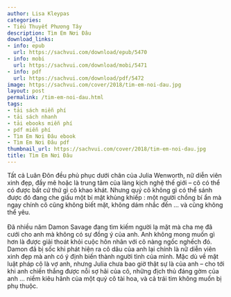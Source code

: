 ```yaml
---
author: Lisa Kleypas
categories:
- Tiểu Thuyết Phương Tây
description: Tìm Em Nơi Đâu
download_links:
- info: epub
  url: https://sachvui.com/download/epub/5470
- info: mobi
  url: https://sachvui.com/download/mobi/5471
- info: pdf
  url: https://sachvui.com/download/pdf/5472
image: https://sachvui.com/cover/2018/tim-em-noi-dau.jpg
layout: post
permalink: /tim-em-noi-dau.html
tags:
- tải sách miễn phí
- tải sách nhanh
- tải ebooks miễn phí
- pdf miễn phí
- Tìm Em Nơi Đâu ebook
- Tìm Em Nơi Đâu pdf
thumbnail_url: https://sachvui.com/cover/2018/tim-em-noi-dau.jpg
title: Tìm Em Nơi Đâu
---
```


 <div class="item-desc text-justify"> <p>Tất cả Luân Đôn đều phủ phục dưới chân của Julia Wenworth, nữ diễn viên xinh đẹp, đầy mê hoặc là trung tâm của làng kịch nghệ thế giới – cô có thể có được bất cứ thứ gì cô khao khát. Nhưng quý cô không gì có thể sánh được đó đang che giấu một bí mật khủng khiếp : một người chồng bí ẩn mà ngay chính cô cũng không biết mặt, không dám nhắc đến … và cũng không thể yêu.<br><br>Đã nhiều năm Damon Savage đang tìm kiếm người lạ mặt mà cha mẹ đã cưới cho anh mà không có sự đồng ý của anh. Anh không mong muốn gì hơn là được giải thoát khỏi cuộc hôn nhân với cô nàng ngốc nghếch đó. Damon đã bị sốc khi phát hiện ra cô dâu của anh lại chính là nữ diễn viên xinh đẹp mà anh có ý định biến thành người tình của mình. Mặc dù về mặt luật pháp cô là vợ anh, nhưng Julia chưa bao giờ thật sự là của anh – cho tới khi anh chiến thắng được nỗi sợ hãi của cô, những địch thủ đáng gờm của anh … niềm kiêu hãnh của một quý cô tài hoa, và cả trái tim không muốn bị phụ thuộc.</p> </div>